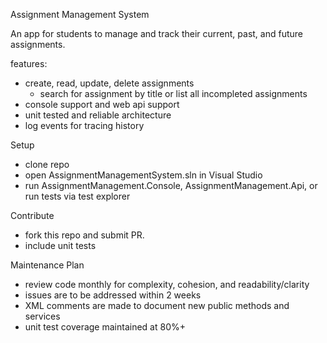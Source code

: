 Assignment Management System

An app for students to manage and track their current, past, and future assignments.

features:
- create, read, update, delete assignments
	- search for assignment by title or list all incompleted assignments
- console support and web api support
- unit tested and reliable architecture
- log events for tracing history

Setup
- clone repo
- open AssignmentManagementSystem.sln in Visual Studio
- run AssignmentManagement.Console, AssignmentManagement.Api, or run tests via test explorer

Contribute
- fork this repo and submit PR.
- include unit tests 

Maintenance Plan
- review code monthly for complexity, cohesion, and readability/clarity
- issues are to be addressed within 2 weeks
- XML comments are made to document new public methods and services
- unit test coverage maintained at 80%+